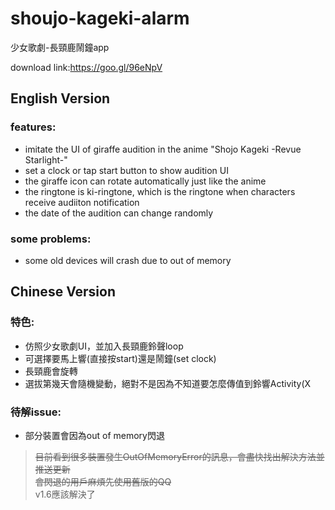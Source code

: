 # shoujo-kageki-alarm
少女歌劇-長頸鹿鬧鐘app

download link:https://goo.gl/96eNpV

## English Version

### features:
  - imitate the UI of giraffe audition in the anime "Shojo Kageki -Revue Starlight-"
  - set a clock or tap start button to show audition UI
  - the giraffe icon can rotate automatically just like the anime
  - the ringtone is ki-ringtone, which is the ringtone when characters receive audiiton notification
  - the date of the audition can change randomly
  
### some problems:
  - some old devices will crash due to out of memory
  
  
## Chinese Version

### 特色:
  - 仿照少女歌劇UI，並加入長頸鹿鈴聲loop
  - 可選擇要馬上響(直接按start)還是鬧鐘(set clock)
  - 長頸鹿會旋轉
  - 選拔第幾天會隨機變動，絕對不是因為不知道要怎麼傳值到鈴響Activity(X

### 待解issue:
  - 部分裝置會因為out of memory閃退
  
  > ~~目前看到很多裝置發生OutOfMemoryError的訊息，會盡快找出解決方法並推送更新\
  > 會閃退的用戶麻煩先使用舊版的QQ~~\
  > v1.6應該解決了
